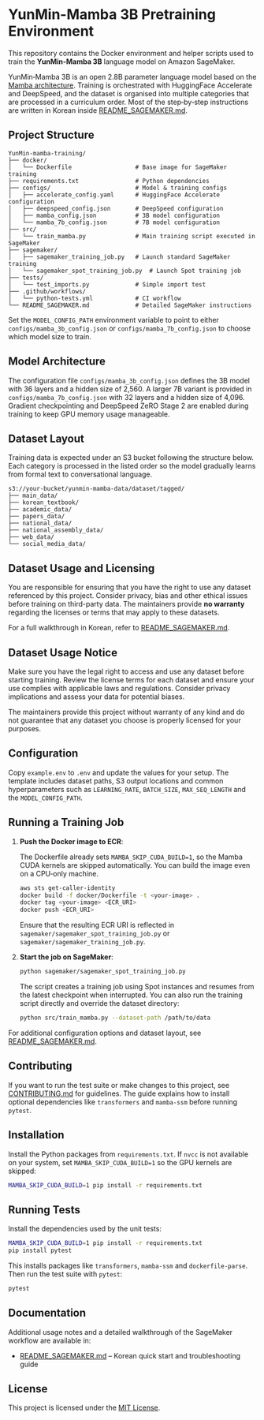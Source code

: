 # YunMin-Mamba 3B Pretraining Environment

This repository contains the Docker environment and helper scripts used to train the **YunMin-Mamba 3B** language model on Amazon SageMaker.

YunMin‑Mamba 3B is an open 2.8B parameter language model based on the [Mamba architecture](https://github.com/state-spaces/mamba).  Training is orchestrated with HuggingFace Accelerate and DeepSpeed, and the dataset is organised into multiple categories that are processed in a curriculum order.  Most of the step‑by‑step instructions are written in Korean inside [README_SAGEMAKER.md](README_SAGEMAKER.md).

## Project Structure

```
YunMin-mamba-training/
├── docker/
│   └── Dockerfile                  # Base image for SageMaker training
├── requirements.txt                # Python dependencies
├── configs/                        # Model & training configs
│   ├── accelerate_config.yaml      # HuggingFace Accelerate configuration
│   ├── deepspeed_config.json       # DeepSpeed configuration
│   ├── mamba_config.json           # 3B model configuration
│   └── mamba_7b_config.json        # 7B model configuration
├── src/
│   └── train_mamba.py              # Main training script executed in SageMaker
├── sagemaker/
│   ├── sagemaker_training_job.py   # Launch standard SageMaker training
│   └── sagemaker_spot_training_job.py  # Launch Spot training job
├── tests/
│   └── test_imports.py             # Simple import test
├── .github/workflows/
│   └── python-tests.yml            # CI workflow
└── README_SAGEMAKER.md             # Detailed SageMaker instructions
```

Set the `MODEL_CONFIG_PATH` environment variable to point to either
`configs/mamba_3b_config.json` or `configs/mamba_7b_config.json` to choose which model size
to train.

## Model Architecture

The configuration file `configs/mamba_3b_config.json` defines the 3B model with 36 layers and a hidden size of 2,560.  A larger 7B variant is provided in `configs/mamba_7b_config.json` with 32 layers and a hidden size of 4,096.  Gradient checkpointing and DeepSpeed ZeRO Stage 2 are enabled during training to keep GPU memory usage manageable. 

## Dataset Layout

Training data is expected under an S3 bucket following the structure below.  Each category is processed in the listed order so the model gradually learns from formal text to conversational language.

```
s3://your-bucket/yunmin-mamba-data/dataset/tagged/
├── main_data/
├── korean_textbook/
├── academic_data/
├── papers_data/
├── national_data/
├── national_assembly_data/
├── web_data/
└── social_media_data/
```

## Dataset Usage and Licensing

You are responsible for ensuring that you have the right to use any dataset
referenced by this project. Consider privacy, bias and other ethical issues
before training on third-party data. The maintainers provide **no warranty**
regarding the licenses or terms that may apply to these datasets.

For a full walkthrough in Korean, refer to [README_SAGEMAKER.md](README_SAGEMAKER.md).

## Dataset Usage Notice

Make sure you have the legal right to access and use any dataset before starting
training. Review the license terms for each dataset and ensure your use complies
with applicable laws and regulations. Consider privacy implications and assess
your data for potential biases.

The maintainers provide this project without warranty of any kind and do not
guarantee that any dataset you choose is properly licensed for your purposes.

## Configuration

Copy `example.env` to `.env` and update the values for your setup. The template
includes dataset paths, S3 output locations and common hyperparameters such as
`LEARNING_RATE`, `BATCH_SIZE`, `MAX_SEQ_LENGTH` and the `MODEL_CONFIG_PATH`.

## Running a Training Job

1. **Push the Docker image to ECR**:

   The Dockerfile already sets `MAMBA_SKIP_CUDA_BUILD=1`, so the Mamba CUDA
   kernels are skipped automatically. You can build the image even on a
   CPU‑only machine.

   ```bash
   aws sts get-caller-identity
   docker build -f docker/Dockerfile -t <your-image> .
   docker tag <your-image> <ECR_URI>
   docker push <ECR_URI>
   ```

   Ensure that the resulting ECR URI is reflected in `sagemaker/sagemaker_spot_training_job.py` or `sagemaker/sagemaker_training_job.py`.

2. **Start the job on SageMaker**:

   ```bash
   python sagemaker/sagemaker_spot_training_job.py
   ```

   The script creates a training job using Spot instances and resumes from the latest checkpoint when interrupted.
   You can also run the training script directly and override the dataset directory:

   ```bash
   python src/train_mamba.py --dataset-path /path/to/data
   ```

For additional configuration options and dataset layout, see [README_SAGEMAKER.md](README_SAGEMAKER.md).

## Contributing

If you want to run the test suite or make changes to this project, see
[CONTRIBUTING.md](CONTRIBUTING.md) for guidelines. The guide explains how to
install optional dependencies like `transformers` and `mamba-ssm` before
running `pytest`.

## Installation

Install the Python packages from `requirements.txt`. If `nvcc` is not available
on your system, set `MAMBA_SKIP_CUDA_BUILD=1` so the GPU kernels are skipped:

```bash
MAMBA_SKIP_CUDA_BUILD=1 pip install -r requirements.txt
```

## Running Tests

Install the dependencies used by the unit tests:

```bash
MAMBA_SKIP_CUDA_BUILD=1 pip install -r requirements.txt
pip install pytest
```

This installs packages like `transformers`, `mamba-ssm` and `dockerfile-parse`.
Then run the test suite with `pytest`:

```bash
pytest
```

## Documentation

Additional usage notes and a detailed walkthrough of the SageMaker workflow are available in:

- [README_SAGEMAKER.md](README_SAGEMAKER.md) – Korean quick start and troubleshooting guide

## License

This project is licensed under the [MIT License](LICENSE).
